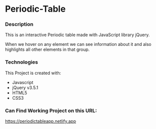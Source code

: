 # **Periodic-Table**

### **Description**

  This is an interactive Periodic table made with JavaScript library jQuery. 
  
  When we hover on any element we can see information about it and also highlights all other elements in that group.

### **Technologies** 

This Project is created with:
 - Javascript
 - jQuery v3.5.1
 - HTML5
 - CSS3

### Can Find Working Project on this URL:
https://periodictableapp.netlify.app
